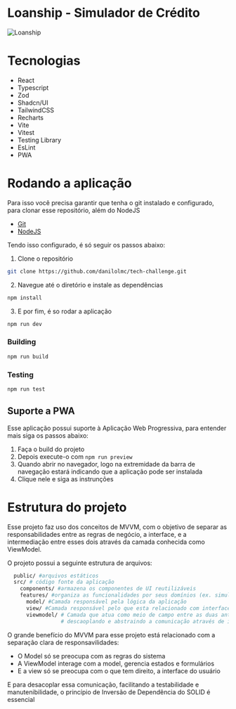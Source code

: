 # Loanship - Simulador de Crédito

![Loanship](projectexample.gif)

# Tecnologias

- React
- Typescript
- Zod
- Shadcn/UI
- TailwindCSS
- Recharts
- Vite
- Vitest
- Testing Library
- EsLint
- PWA

# Rodando a aplicação

Para isso você precisa garantir que tenha o git instalado e configurado, para clonar esse repositório, além do NodeJS
- [Git](https://git-scm.com/book/pt-br/v2/Come%C3%A7ando-Instalando-o-Git)
- [NodeJS](https://nodejs.org/en/download)

Tendo isso configurado, é só seguir os passos abaixo:

1. Clone o repositório
```bash
git clone https://github.com/danilolmc/tech-challenge.git
```
2. Navegue até o diretório e instale as dependências
```bash
npm install
```
3. E por fim, é so rodar a aplicação 
```bash
npm run dev
```

### Building
```bash
npm run build
```

### Testing
```bash
npm run test
```

## Suporte a PWA

Esse aplicação possui suporte à Aplicação Web Progressiva, para entender mais siga os passos abaixo:

1. Faça o build do projeto
2. Depois execute-o com `npm run preview`
3. Quando abrir no navegador, logo na extremidade da barra de navegação estará indicando que a aplicação pode ser instalada
4. Clique nele e siga as instrunções


# Estrutura do projeto

Esse projeto faz uso dos conceitos de MVVM, com o objetivo de separar as responsabilidades entre as regras de negócio, a interface, e a intermediação entre esses dois através da camada conhecida como ViewModel.

O projeto possui a seguinte estrutura de arquivos:
```bash 
  public/ #arquivos estáticos
  src/ # código fonte da aplicação
    components/ #armazena os componentes de UI reutilizáveis
    features/ #organiza as funcionalidades por seus domínios (ex. simulador)
      model/ #Camada responsável pela lógica da aplicação
      view/ #Camada responsável pelo que esta relacionado com interface visual e interação com o usuário
      viewmodel/ # Camada que atua como meio de campo entre as duas anteriores, 
                 # descaoplando e abstraindo a comunicação através de inversão de dependência
```

O grande benefício do MVVM para esse projeto está relacionado com a separação clara de responsavilidades:

- O Model só se preocupa com as regras do sistema 
- A ViewModel interage com a model, gerencia estados e formulários 
- E a view só se preocupa com o que tem direito, a interface do usuário

E para desacoplar essa comunicação, facilitando a testabilidade e manutenibilidade, o princípio de Inversão de Dependência do SOLID é essencial
